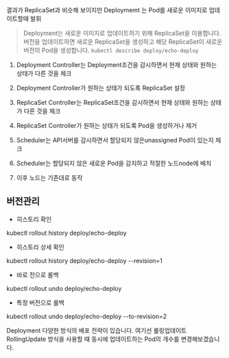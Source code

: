 결과가 ReplicaSet과 비슷해 보이지만 
Deploymemt 는 Pod를 새로운 이미지로 업데이트할때 발휘

> Deployment는 새로운 이미지로 업데이트하기 위해 ReplicaSet을 이용합니다. 버전을 업데이트하면 새로운 ReplicaSet을 생성하고 해당 ReplicaSet이 새로운 버전의 Pod을 생성합니다.
`kubectl describe deploy/echo-deploy`

1. Deployment Controller는 Deployment조건을 감시하면서 현재 상태와 원하는 상태가 다른 것을 체크

2. Deployment Controller가 원하는 상태가 되도록 ReplicaSet 설정

3. ReplicaSet Controller는 ReplicaSet조건을 감시하면서 현재 상태와 원하는 상태가 다른 것을 체크

4. ReplicaSet Controller가 원하는 상태가 되도록 Pod을 생성하거나 제거

5. Scheduler는 API서버를 감시하면서 할당되지 않은unassigned Pod이 있는지 체크

6. Scheduler는 할당되지 않은 새로운 Pod을 감지하고 적절한 노드node에 배치

7. 이후 노드는 기존대로 동작


버전관리
---

- 히스토리 확인

kubectl rollout history deploy/echo-deploy

- 히스토리 상세 확인

kubectl rollout history deploy/echo-deploy --revision=1

- 바로 전으로 롤백

kubectl rollout undo deploy/echo-deploy

- 특정 버전으로 롤백

kubectl rollout undo deploy/echo-deploy --to-revision=2


Deployment 다양한 방식의 배포 전략이 있습니다. 여기선 롤링업데이트RollingUpdate 방식을 사용할 때 동시에 업데이트하는 Pod의 개수를 변경해보겠습니다.